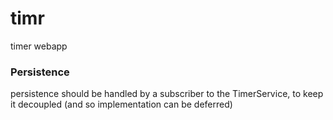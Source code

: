 # timr
timer webapp

### Persistence

persistence should be handled by a subscriber to the TimerService, to keep it decoupled (and so implementation can be deferred)